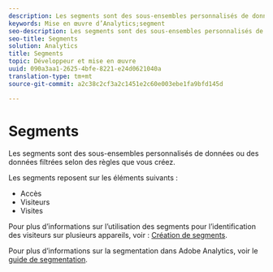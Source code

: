 ```yaml
---
description: Les segments sont des sous-ensembles personnalisés de données ou des données filtrées selon des règles que vous créez.
keywords: Mise en œuvre d’Analytics;segment
seo-description: Les segments sont des sous-ensembles personnalisés de données ou des données filtrées selon des règles que vous créez.
seo-title: Segments
solution: Analytics
title: Segments
topic: Développeur et mise en œuvre
uuid: 090a3aa1-2625-4bfe-8221-e24d0621040a
translation-type: tm+mt
source-git-commit: a2c38c2cf3a2c1451e2c60e003ebe1fa9bfd145d

---
```



# Segments

Les segments sont des sous-ensembles personnalisés de données ou des données filtrées selon des règles que vous créez.

Les segments reposent sur les éléments suivants :

* Accès
* Visiteurs
* Visites

Pour plus d’informations sur l’utilisation des segments pour l’identification des visiteurs sur plusieurs appareils, voir : [Création de segments](../../implement/js-implementation/xdevice-visid/segments.md#concept_77F0A880A6BA4A919A233DAF9D0D6FB5).

Pour plus d’informations sur la segmentation dans Adobe Analytics, voir le [guide de segmentation](https://marketing.adobe.com/resources/help/en_US/analytics/segment/).
